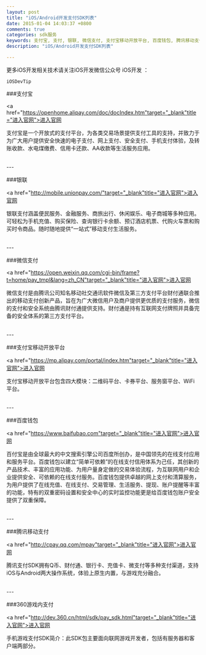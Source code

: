 ```yaml
---
layout: post
title: "iOS/Android开发支付SDK列表"
date: 2015-01-04 14:03:37 +0800
comments: true
categories: sdk服务
keywords: 支付宝, 支付, 银联, 微信支付, 支付宝移动开放平台, 百度钱包, 腾讯移动支付, 360游戏内支付, iOS, iOS开发, Android, cocoapods, 队列, 个人博客, 刚刚在线
description: "iOS/Android开发支付SDK列表"

---
```


更多iOS开发相关技术请关注iOS开发微信公众号 iOS开发 ：

	iOSDevTip
	
	
###支付宝

<a href="https://openhome.alipay.com/doc/docIndex.htm"target="_blank"title="进入官网">进入官网</a> 

支付宝是一个开放式的支付平台，为各类交易场景提供支付工具的支持，并致力于为广大用户提供安全快速的电子支付、网上支付、安全支付、手机支付体验，及转账收款、水电煤缴费、信用卡还款、AA收款等生活服务应用。

</br>
---

###银联

<a href="http://mobile.unionpay.com/"target="_blank"title="进入官网">进入官网</a> 

银联支付涵盖便民服务、金融服务、商旅出行、休闲娱乐、电子商城等多种应用。可轻松为手机充值、购买保险、查询银行卡余额、预订酒店机票、代购火车票和购买时令商品。随时随地提供“一站式”移动支付生活服务。 

</br>
---

###微信支付

<a href="https://open.weixin.qq.com/cgi-bin/frame?t=home/pay_tmpl&lang=zh_CN"target="_blank"title="进入官网">进入官网</a> 

微信支付是由腾讯公司知名移动社交通讯软件微信及第三方支付平台财付通联合推出的移动支付创新产品，旨在为广大微信用户及商户提供更优质的支付服务，微信的支付和安全系统由腾讯财付通提供支持。财付通是持有互联网支付牌照并具备完备的安全体系的第三方支付平台。 

</br>
---

###支付宝移动开放平台

<a href="https://mp.alipay.com/portal/index.htm"target="_blank"title="进入官网">进入官网</a> 

支付宝移动开放平台包含四大模块：二维码平台、卡券平台、服务窗平台、WiFi平台。

</br>
---

###百度钱包

<a href="https://www.baifubao.com"target="_blank"title="进入官网">进入官网</a> 

百付宝是由全球最大的中文搜索引擎公司百度所创办，是中国领先的在线支付应用和服务平台。百度钱包以建立“简单可依赖”的在线支付信用体系为己任，其创新的产品技术、丰富的应用功能、为用户量身定做的交易体验流程，为互联网用户和企业提供安全、可依赖的在线支付服务。百度钱包提供卓越的网上支付和清算服务，为用户提供了在线充值、在线支付、交易管理、生活服务、提现、账户提醒等丰富的功能，特有的双重密码设置和安全中心的实时监控功能更是给百度钱包账户安全提供了双重保障。

</br>
---

###腾讯移动支付

<a href="http://cpay.qq.com/mpay"target="_blank"title="进入官网">进入官网</a> 

腾讯支付SDK拥有Q币、财付通、银行卡、充值卡、微支付等多种支付渠道，支持iOS与Android两大操作系统，体验上原生内置，与游戏充分融合。

</br>
---

###360游戏内支付

<a href="http://dev.360.cn/html/sdk/pay_sdk.html"target="_blank"title="进入官网">进入官网</a> 

手机游戏支付SDK简介：此SDK包主要面向联网游戏开发者，包括有服务器和客户端两部分。

</br>
